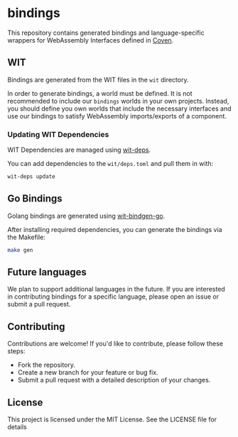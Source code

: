 # bindings

This repository contains generated bindings and language-specific wrappers for WebAssembly Interfaces defined in [Coven](https://github.com/hayride-dev/coven).

## WIT

Bindings are generated from the WIT files in the `wit` directory. 

In order to generate bindings, a world must be defined. It is not recommended to include our `bindings` worlds in your own projects. Instead, you should define you own worlds that include the necessary interfaces and use our bindings to satisfy WebAssembly imports/exports of a component.

### Updating WIT Dependencies

WIT Dependencies are managed using [wit-deps](https://github.com/bytecodealliance/wit-deps).

You can add dependencies to the `wit/deps.toml` and pull them in with:

```bash 
wit-deps update
```

## Go Bindings 

Golang bindings are generated using [wit-bindgen-go](https://github.com/bytecodealliance/go-modules). 

After installing required dependencies, you can generate the bindings via the Makefile:

```bash
make gen
```

## Future languages
We plan to support additional languages in the future. If you are interested in contributing bindings for a specific language, please open an issue or submit a pull request.

## Contributing
Contributions are welcome! If you'd like to contribute, please follow these steps:

- Fork the repository.
- Create a new branch for your feature or bug fix.
- Submit a pull request with a detailed description of your changes.

## License
This project is licensed under the MIT License. See the LICENSE file for details